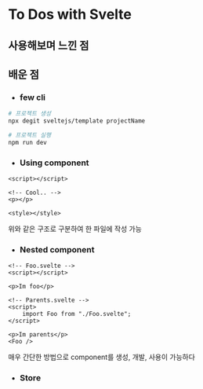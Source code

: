 # To Dos with Svelte

## 사용해보며 느낀 점

## 배운 점

- ### few cli

```bash
# 프로젝트 생성
npx degit sveltejs/template projectName

# 프로젝트 실행
npm run dev
```

- ### Using component

```svelte
<script></script>

<!-- Cool.. -->
<p></p>

<style></style>
```

위와 같은 구조로 구분하여 한 파일에 작성 가능

- ### Nested component

```svelte
<!-- Foo.svelte -->
<script></script>

<p>Im foo</p>
```

```svelte
<!-- Parents.svelte -->
<script>
    import Foo from "./Foo.svelte";
</script>

<p>Im parents</p>
<Foo />
```

매우 간단한 방법으로 component를 생성, 개발, 사용이 가능하다

- ### Store

